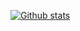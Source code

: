 [![Github stats](https://github-readme-stats.vercel.app/api?username=gautamgitspace&show_icons=true&theme=dark)](https://github.com/gautamgitspace/github-readme-stats)
